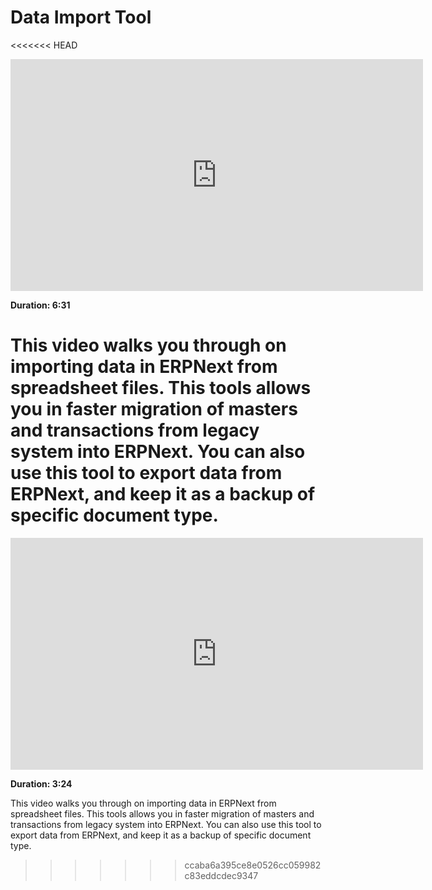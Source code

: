 # Data Import Tool

<<<<<<< HEAD
<iframe width="660" height="371" src="https://www.youtube.com/embed/Ta2Xx3QoK3E" frameborder="0" allowfullscreen></iframe>

**Duration: 6:31**

This video walks you through on importing data in ERPNext from spreadsheet files. This tools allows you in faster migration of masters and transactions from legacy system into ERPNext. You can also use this tool to export data from ERPNext, and keep it as a backup of specific document type.
=======
<iframe width="660" height="371" src="https://www.youtube.com/embed/6wiriRKPhmg" frameborder="0" allowfullscreen></iframe>

**Duration: 3:24**

This video walks you through on importing data in ERPNext from spreadsheet files. This tools allows you in faster migration of masters and transactions from legacy system into ERPNext. You can also use this tool to export data from ERPNext, and keep it as a backup
of specific document type.
>>>>>>> ccaba6a395ce8e0526cc059982c83eddcdec9347
